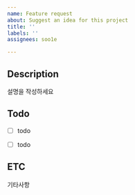 ```yaml
---
name: Feature request
about: Suggest an idea for this project
title: ''
labels: ''
assignees: soo1e

---
```


## Description
설명을 작성하세요


## Todo
- [ ] todo
- [ ] todo


## ETC
기타사항
